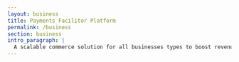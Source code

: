 ```yaml
---
layout: business
title: Payments Facilitor Platform
permalink: /business
section: business
intro_paragraph: |
  A scalable commerce solution for all businesses types to boost revenue, no matter the location or size.
---
```

